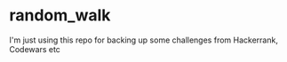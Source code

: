 # random_walk
I'm just using this repo for backing up some challenges from Hackerrank, Codewars etc
